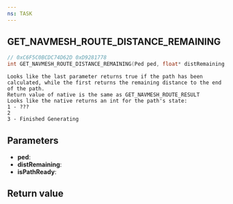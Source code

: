 ```yaml
---
ns: TASK
---
```

## GET_NAVMESH_ROUTE_DISTANCE_REMAINING

```c
// 0xC6F5C0BCDC74D62D 0xD9281778
int GET_NAVMESH_ROUTE_DISTANCE_REMAINING(Ped ped, float* distRemaining, BOOL* isPathReady);
```

```
Looks like the last parameter returns true if the path has been calculated, while the first returns the remaining distance to the end of the path.  
Return value of native is the same as GET_NAVMESH_ROUTE_RESULT  
Looks like the native returns an int for the path's state:  
1 - ???  
2   
3 - Finished Generating  
```

## Parameters
* **ped**: 
* **distRemaining**: 
* **isPathReady**: 

## Return value
